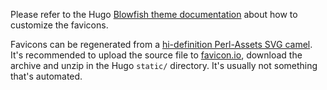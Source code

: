 Please refer to the Hugo [Blowfish theme
documentation](https://blowfish.page/docs/partials/#favicons) about how to customize
the favicons.

Favicons can be regenerated from a [hi-definition Perl-Assets SVG
camel](https://github.com/metacpan/perl-assets/). It's recommended to upload the
source file to [favicon.io](https://favicon.io/favicon-converter/), download the
archive and unzip in the Hugo `static/` directory. It's usually not something that's
automated.

